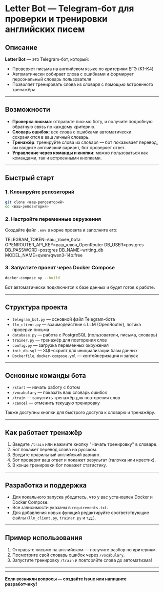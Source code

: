 # Letter Bot — Telegram-бот для проверки и тренировки английских писем

## Описание

**Letter Bot** — это Telegram-бот, который:
- Проверяет письма на английском языке по критериям ЕГЭ (K1–K4)
- Автоматически собирает слова с ошибками и формирует персональный словарь пользователя
- Позволяет тренировать слова из словаря с помощью встроенного тренажёра

---

## Возможности

- **Проверка письма**: отправьте письмо боту, и получите подробную обратную связь по каждому критерию.
- **Словарь ошибок**: все слова с ошибками автоматически сохраняются в ваш личный словарь.
- **Тренажёр**: тренируйте слова из словаря — бот показывает перевод, вы вводите английский вариант, бот проверяет ответ.
- **Управление через команды и кнопки**: можно пользоваться как командами, так и встроенными кнопками.

---

## Быстрый старт

### 1. Клонируйте репозиторий

```bash
git clone <ваш-репозиторий>
cd <ваш-репозиторий>
```

### 2. Настройте переменные окружения

Создайте файл `.env` в корне проекта и заполните его:

TELEGRAM_TOKEN=ваш_токен_бота
OPENROUTER_API_KEY=ваш_ключ_OpenRouter
DB_USER=postgres
DB_PASSWORD=postgres
DB_NAME=writing_db
MODEL_NAME=qwen/qwen3-14b:free

### 3. Запустите проект через Docker Compose

```bash
docker-compose up --build
```

Бот автоматически подключится к базе данных и будет готов к работе.

---

## Структура проекта

- `telegram_bot.py` — основной файл Telegram-бота
- `llm_client.py` — взаимодействие с LLM (OpenRouter), логика проверки письма
- `database.py` — работа с PostgreSQL (пользователи, письма, словарь)
- `trainer.py` — тренажёр для повторения слов
- `config.py` — загрузка переменных окружения
- `init_db.sql` — SQL-скрипт для инициализации базы данных
- `Dockerfile`, `docker-compose.yml` — контейнеризация и запуск

---

## Основные команды бота

- `/start` — начать работу с ботом
- `/vocabulary` — показать ваш словарь ошибок
- `/train` — запустить тренажёр для повторения слов
- `/cancel` — отменить текущую тренировку

Также доступны кнопки для быстрого доступа к словарю и тренажёру.

---

## Как работает тренажёр

1. Введите `/train` или нажмите кнопку "Начать тренировку" в словаре.
2. Бот покажет перевод слова на русском.
3. Введите правильный английский вариант.
4. Бот проверит ваш ответ и покажет результат (галочка или крестик).
5. В конце тренировки бот покажет статистику.

---

## Разработка и поддержка

- Для локального запуска убедитесь, что у вас установлен Docker и Docker Compose.
- Все зависимости указаны в `requirements.txt`.
- Для добавления новых функций редактируйте соответствующие файлы (`llm_client.py`, `trainer.py` и т.д.).

---

## Пример использования

1. Отправьте письмо на английском — получите разбор по критериям.
2. Посмотрите свой словарь ошибок через `/vocabulary`.
3. Запустите тренировку `/train` и повторяйте слова до автоматизма!

---


---

**Если возникли вопросы — создайте issue или напишите разработчику!**
